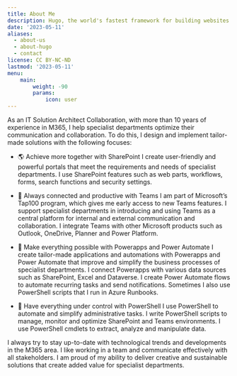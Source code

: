 ```yaml
---
title: About Me
description: Hugo, the world's fastest framework for building websites
date: '2023-05-11'
aliases:
  - about-us
  - about-hugo
  - contact
license: CC BY-NC-ND
lastmod: '2023-05-11'
menu:
    main: 
        weight: -90
        params:
            icon: user
---
```

As an IT Solution Architect Collaboration, with more than 10 years of experience in M365, I help specialist departments optimize their communication and collaboration. To do this, I design and implement tailor-made solutions with the following focuses:

- 🌎 Achieve more together with SharePoint
I create user-friendly and powerful portals that meet the requirements and needs of specialist departments. I use SharePoint features such as web parts, workflows, forms, search functions and security settings.

- 💬 Always connected and productive with Teams
I am part of Microsoft’s Tap100 program, which gives me early access to new Teams features. I support specialist departments in introducing and using Teams as a central platform for internal and external communication and collaboration. I integrate Teams with other Microsoft products such as Outlook, OneDrive, Planner and Power Platform.

- 🚀 Make everything possible with Powerapps and Power Automate
I create tailor-made applications and automations with Powerapps and Power Automate that improve and simplify the business processes of specialist departments. I connect Powerapps with various data sources such as SharePoint, Excel and Dataverse. I create Power Automate flows to automate recurring tasks and send notifications. Sometimes I also use PowerShell scripts that I run in Azure Runbooks.

- 🔧 Have everything under control with PowerShell
I use PowerShell to automate and simplify administrative tasks. I write PowerShell scripts to manage, monitor and optimize SharePoint and Teams environments. I use PowerShell cmdlets to extract, analyze and manipulate data.

I always try to stay up-to-date with technological trends and developments in the M365 area. I like working in a team and communicate effectively with all stakeholders. I am proud of my ability to deliver creative and sustainable solutions that create added value for specialist departments.